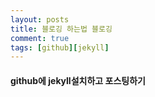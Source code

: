 ```yaml
---
layout: posts
title: 블로깅 하는법 블로깅
comment: true
tags: [github][jekyll]
---
```


#### github에 jekyll설치하고 포스팅하기

